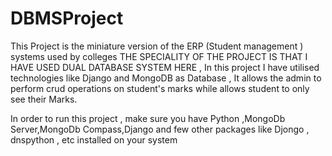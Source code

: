 # DBMSProject
This Project is the miniature version of the ERP (Student management ) systems used by colleges THE SPECIALITY OF THE PROJECT IS THAT I HAVE USED DUAL DATABASE SYSTEM HERE  , In this project I have utilised technologies like Django and MongoDB as Database , It allows the admin to perform crud operations on student's marks while allows student to only see their Marks. 



In order to run this project , make sure you have Python ,MongoDb Server,MongoDb Compass,Django
and few other packages like Djongo , dnspython , etc installed on your system 


